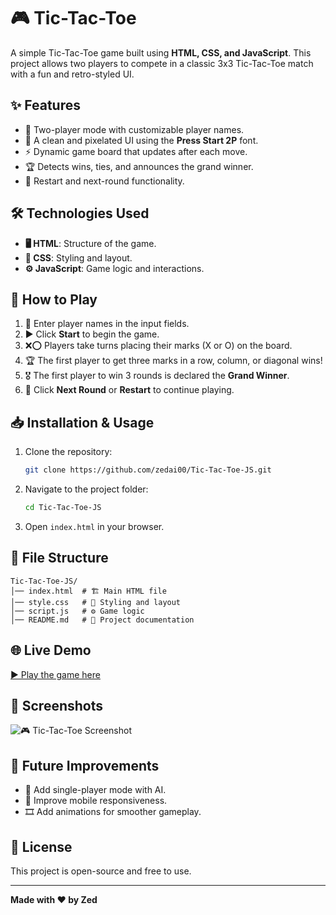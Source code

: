 # 🎮 Tic-Tac-Toe

A simple Tic-Tac-Toe game built using **HTML, CSS, and JavaScript**. This project allows two players to compete in a classic 3x3 Tic-Tac-Toe match with a fun and retro-styled UI.

## ✨ Features

- 👥 Two-player mode with customizable player names.
- 🎨 A clean and pixelated UI using the **Press Start 2P** font.
- ⚡ Dynamic game board that updates after each move.
- 🏆 Detects wins, ties, and announces the grand winner.
- 🔄 Restart and next-round functionality.

## 🛠 Technologies Used

- **🖥 HTML**: Structure of the game.
- **🎨 CSS**: Styling and layout.
- **⚙️ JavaScript**: Game logic and interactions.

## 🎲 How to Play

1. 📝 Enter player names in the input fields.
2. ▶️ Click **Start** to begin the game.
3. ❌⭕ Players take turns placing their marks (X or O) on the board.
4. 🏆 The first player to get three marks in a row, column, or diagonal wins!
5. 🎖 The first player to win 3 rounds is declared the **Grand Winner**.
6. 🔁 Click **Next Round** or **Restart** to continue playing.

## 📥 Installation & Usage

1. Clone the repository:
   ```sh
   git clone https://github.com/zedai00/Tic-Tac-Toe-JS.git
   ```
2. Navigate to the project folder:
   ```sh
   cd Tic-Tac-Toe-JS
   ```
3. Open `index.html` in your browser.

## 📂 File Structure

```
Tic-Tac-Toe-JS/
│── index.html  # 🏗 Main HTML file
│── style.css   # 🎨 Styling and layout
│── script.js   # ⚙️ Game logic
│── README.md   # 📖 Project documentation
```

## 🌐 Live Demo

[▶️ Play the game here](https://zedai00.github.io/Tic-Tac-Toe-JS/)

## 📸 Screenshots

![🎮 Tic-Tac-Toe Screenshot](screenshot.png)

## 🚀 Future Improvements

- 🧠 Add single-player mode with AI.
- 📱 Improve mobile responsiveness.
- 🎞 Add animations for smoother gameplay.

## 📜 License

This project is open-source and free to use.

---

**Made with ❤️ by Zed**
